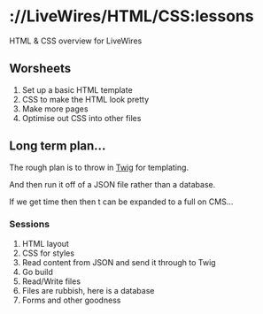 # ://LiveWires/HTML/CSS:lessons

HTML & CSS overview for LiveWires

## Worsheets

1. Set up a basic HTML template
2. CSS to make the HTML look pretty
3. Make more pages
4. Optimise out CSS into other files


## Long term plan...

The rough plan is to throw in [Twig](http://twig.sensiolabs.org/) for templating.

And then run it off of a JSON file rather than a database.

If we get time then then t can be expanded to a full on CMS...

### Sessions

1. HTML layout
2. CSS for styles
3. Read content from JSON and send it through to Twig
4. Go build
5. Read/Write files
6. Files are rubbish, here is a database
7. Forms and other goodness
